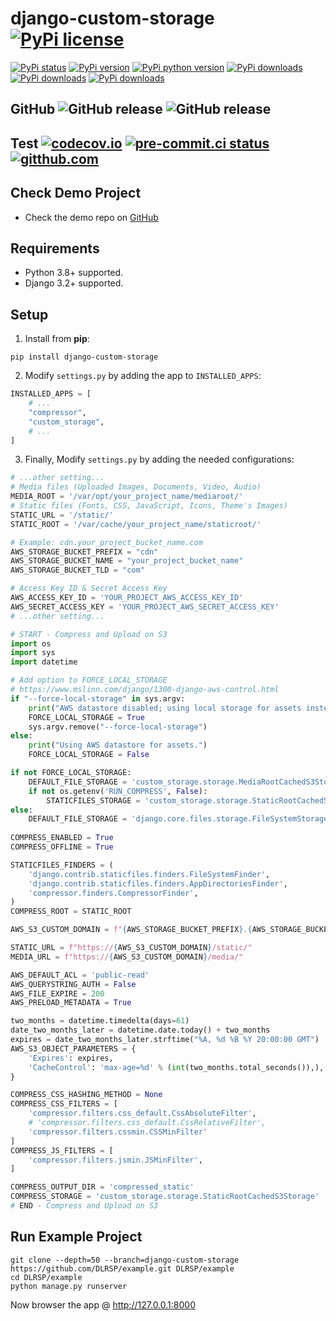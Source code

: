 # django-custom-storage [![PyPi license](https://img.shields.io/pypi/l/django-custom-storage.svg)](https://pypi.python.org/pypi/django-custom-storage)

[![PyPi status](https://img.shields.io/pypi/status/django-custom-storage.svg)](https://pypi.python.org/pypi/django-custom-storage)
[![PyPi version](https://img.shields.io/pypi/v/django-custom-storage.svg)](https://pypi.python.org/pypi/django-custom-storage)
[![PyPi python version](https://img.shields.io/pypi/pyversions/django-custom-storage.svg)](https://pypi.python.org/pypi/django-custom-storage)
[![PyPi downloads](https://img.shields.io/pypi/dm/django-custom-storage.svg)](https://pypi.python.org/pypi/django-custom-storage)
[![PyPi downloads](https://img.shields.io/pypi/dw/django-custom-storage.svg)](https://pypi.python.org/pypi/django-custom-storage)
[![PyPi downloads](https://img.shields.io/pypi/dd/django-custom-storage.svg)](https://pypi.python.org/pypi/django-custom-storage)

## GitHub ![GitHub release](https://img.shields.io/github/tag/DLRSP/django-custom-storage.svg) ![GitHub release](https://img.shields.io/github/release/DLRSP/django-custom-storage.svg)

## Test [![codecov.io](https://codecov.io/github/DLRSP/django-custom-storage/coverage.svg?branch=main)](https://codecov.io/github/DLRSP/django-custom-storage?branch=main) [![pre-commit.ci status](https://results.pre-commit.ci/badge/github/DLRSP/django-custom-storage/main.svg)](https://results.pre-commit.ci/latest/github/DLRSP/django-custom-storage/main) [![gitthub.com](https://github.com/DLRSP/django-custom-storage/actions/workflows/ci.yaml/badge.svg)](https://github.com/DLRSP/django-custom-storage/actions/workflows/ci.yaml)

## Check Demo Project
* Check the demo repo on [GitHub](https://github.com/DLRSP/example/tree/django-custom-storage)

## Requirements
-   Python 3.8+ supported.
-   Django 3.2+ supported.

## Setup
1. Install from **pip**:
```shell
pip install django-custom-storage
```

2. Modify `settings.py` by adding the app to `INSTALLED_APPS`:
```python
INSTALLED_APPS = [
    # ...
    "compressor",
    "custom_storage",
    # ...
]
```

3. Finally, Modify `settings.py` by adding the needed configurations:
```python
# ...other setting...
# Media files (Uploaded Images, Documents, Video, Audio)
MEDIA_ROOT = '/var/opt/your_project_name/mediaroot/'
# Static files (Fonts, CSS, JavaScript, Icons, Theme's Images)
STATIC_URL = '/static/'
STATIC_ROOT = '/var/cache/your_project_name/staticroot/'

# Example: cdn.your_project_bucket_name.com
AWS_STORAGE_BUCKET_PREFIX = "cdn"
AWS_STORAGE_BUCKET_NAME = "your_project_bucket_name"
AWS_STORAGE_BUCKET_TLD = "com"

# Access Key ID & Secret Access Key
AWS_ACCESS_KEY_ID = 'YOUR_PROJECT_AWS_ACCESS_KEY_ID'
AWS_SECRET_ACCESS_KEY = 'YOUR_PROJECT_AWS_SECRET_ACCESS_KEY'
# ...other setting...

# START - Compress and Upload on S3
import os
import sys
import datetime

# Add option to FORCE_LOCAL_STORAGE
# https://www.mslinn.com/django/1300-django-aws-control.html
if "--force-local-storage" in sys.argv:
    print("AWS datastore disabled; using local storage for assets instead.")
    FORCE_LOCAL_STORAGE = True
    sys.argv.remove("--force-local-storage")
else:
    print("Using AWS datastore for assets.")
    FORCE_LOCAL_STORAGE = False

if not FORCE_LOCAL_STORAGE:
    DEFAULT_FILE_STORAGE = 'custom_storage.storage.MediaRootCachedS3Storage'
    if not os.getenv('RUN_COMPRESS', False):
        STATICFILES_STORAGE = 'custom_storage.storage.StaticRootCachedS3Storage'
else:
    DEFAULT_FILE_STORAGE = 'django.core.files.storage.FileSystemStorage'
    
COMPRESS_ENABLED = True
COMPRESS_OFFLINE = True

STATICFILES_FINDERS = (
    'django.contrib.staticfiles.finders.FileSystemFinder',
    'django.contrib.staticfiles.finders.AppDirectoriesFinder',
    'compressor.finders.CompressorFinder',
)
COMPRESS_ROOT = STATIC_ROOT

AWS_S3_CUSTOM_DOMAIN = f"{AWS_STORAGE_BUCKET_PREFIX}.{AWS_STORAGE_BUCKET_NAME}.{AWS_STORAGE_BUCKET_TLD}"

STATIC_URL = f"https://{AWS_S3_CUSTOM_DOMAIN}/static/"
MEDIA_URL = f"https://{AWS_S3_CUSTOM_DOMAIN}/media/"

AWS_DEFAULT_ACL = 'public-read'
AWS_QUERYSTRING_AUTH = False
AWS_FILE_EXPIRE = 200
AWS_PRELOAD_METADATA = True

two_months = datetime.timedelta(days=61)
date_two_months_later = datetime.date.today() + two_months
expires = date_two_months_later.strftime("%A, %d %B %Y 20:00:00 GMT")
AWS_S3_OBJECT_PARAMETERS = {
    'Expires': expires,
    'CacheControl': 'max-age=%d' % (int(two_months.total_seconds()),),
}

COMPRESS_CSS_HASHING_METHOD = None
COMPRESS_CSS_FILTERS = [
    'compressor.filters.css_default.CssAbsoluteFilter',
    # 'compressor.filters.css_default.CssRelativeFilter',
    'compressor.filters.cssmin.CSSMinFilter'
]
COMPRESS_JS_FILTERS = [
    'compressor.filters.jsmin.JSMinFilter',
]

COMPRESS_OUTPUT_DIR = 'compressed_static'
COMPRESS_STORAGE = 'custom_storage.storage.StaticRootCachedS3Storage'
# END - Compress and Upload on S3

```


## Run Example Project

```shell
git clone --depth=50 --branch=django-custom-storage https://github.com/DLRSP/example.git DLRSP/example
cd DLRSP/example
python manage.py runserver
```

Now browser the app @ http://127.0.0.1:8000
